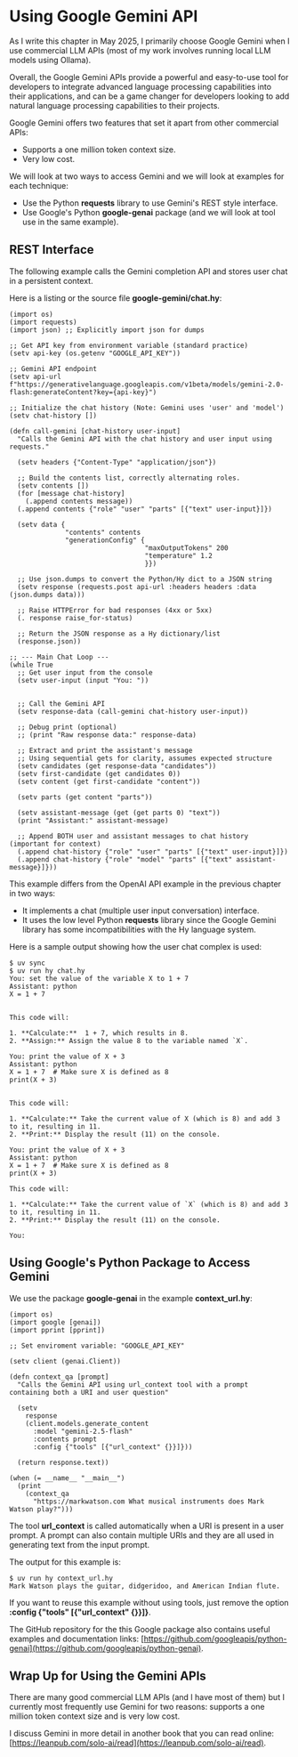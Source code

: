 # Using Google Gemini API

As I write this chapter in May 2025, I primarily choose Google Gemini when I use commercial LLM APIs (most of my work involves running local LLM models using Ollama).

Overall, the Google Gemini APIs provide a powerful and easy-to-use tool for developers to integrate advanced language processing capabilities into their applications, and can be a game changer for developers looking to add natural language processing capabilities to their projects.

Google Gemini offers two features that set it apart from other commercial APIs:

- Supports a one million token context size.
- Very low cost.

We will look at two ways to access Gemini and we will look at examples for each technique:

- Use the Python **requests** library to use Gemini's REST style interface.
- Use Google's Python **google-genai** package (and we will look at tool use in the same example).

## REST Interface

The following example calls the Gemini completion API and stores user chat in a persistent context.

Here is a listing or the source file **google-gemini/chat.hy**:


```hy
(import os)
(import requests)
(import json) ;; Explicitly import json for dumps

;; Get API key from environment variable (standard practice)
(setv api-key (os.getenv "GOOGLE_API_KEY"))

;; Gemini API endpoint
(setv api-url f"https://generativelanguage.googleapis.com/v1beta/models/gemini-2.0-flash:generateContent?key={api-key}")

;; Initialize the chat history (Note: Gemini uses 'user' and 'model')
(setv chat-history [])

(defn call-gemini [chat-history user-input]
  "Calls the Gemini API with the chat history and user input using requests."

  (setv headers {"Content-Type" "application/json"})

  ;; Build the contents list, correctly alternating roles.
  (setv contents [])
  (for [message chat-history]
    (.append contents message))
  (.append contents {"role" "user" "parts" [{"text" user-input}]})

  (setv data {
              "contents" contents
              "generationConfig" {
                                  "maxOutputTokens" 200
                                  "temperature" 1.2
                                  }})

  ;; Use json.dumps to convert the Python/Hy dict to a JSON string
  (setv response (requests.post api-url :headers headers :data (json.dumps data)))

  ;; Raise HTTPError for bad responses (4xx or 5xx)
  (. response raise_for-status)

  ;; Return the JSON response as a Hy dictionary/list
  (response.json))

;; --- Main Chat Loop ---
(while True
  ;; Get user input from the console
  (setv user-input (input "You: "))


  ;; Call the Gemini API
  (setv response-data (call-gemini chat-history user-input))

  ;; Debug print (optional)
  ;; (print "Raw response data:" response-data)

  ;; Extract and print the assistant's message
  ;; Using sequential gets for clarity, assumes expected structure
  (setv candidates (get response-data "candidates"))
  (setv first-candidate (get candidates 0))
  (setv content (get first-candidate "content"))
  
  (setv parts (get content "parts"))

  (setv assistant-message (get (get parts 0) "text"))
  (print "Assistant:" assistant-message)

  ;; Append BOTH user and assistant messages to chat history (important for context)
  (.append chat-history {"role" "user" "parts" [{"text" user-input}]})
  (.append chat-history {"role" "model" "parts" [{"text" assistant-message}]}))
```
This example differs from the OpenAI API example in the previous chapter in two ways:

- It implements a chat (multiple user input conversation) interface.
- It uses the low level Python **requests** library since the Google Gemini library has some incompatibilities with the Hy language system.

Here is a sample output showing how the user chat complex is used:

```text
$ uv sync
$ uv run hy chat.hy                    
You: set the value of the variable X to 1 + 7
Assistant: python
X = 1 + 7


This code will:

1. **Calculate:**  1 + 7, which results in 8.
2. **Assign:** Assign the value 8 to the variable named `X`.

You: print the value of X + 3
Assistant: python
X = 1 + 7  # Make sure X is defined as 8
print(X + 3)


This code will:

1. **Calculate:** Take the current value of X (which is 8) and add 3 to it, resulting in 11.
2. **Print:** Display the result (11) on the console.

You: print the value of X + 3
Assistant: python
X = 1 + 7  # Make sure X is defined as 8
print(X + 3)

This code will:

1. **Calculate:** Take the current value of `X` (which is 8) and add 3 to it, resulting in 11.
2. **Print:** Display the result (11) on the console.

You: 

```

## Using Google's Python Package to Access Gemini

We use the package **google-genai** in the example **context_url.hy**:

```hy
(import os)
(import google [genai])
(import pprint [pprint])

;; Set enviroment variable: "GOOGLE_API_KEY"

(setv client (genai.Client))
      
(defn context_qa [prompt]
  "Calls the Gemini API using url_context tool with a prompt containing both a URI and user question"

  (setv
    response
    (client.models.generate_content
      :model "gemini-2.5-flash"
      :contents prompt
      :config {"tools" [{"url_context" {}}]}))

  (return response.text))

(when (= __name__ "__main__")
  (print
    (context_qa
      "https://markwatson.com What musical instruments does Mark Watson play?")))
```

The tool **url_context** is called automatically when a URI is present in a user prompt. A prompt can also contain multiple URIs and they are all used in generating text from the input prompt.

The output for this example is:

```
$ uv run hy context_url.hy                                    
Mark Watson plays the guitar, didgeridoo, and American Indian flute.
```

If you want to reuse this example without using tools, just remove the option **:config {"tools" [{"url_context" {}}]}**.

The GitHub repository for the this Google package also contains useful examples and documentation links: [https://github.com/googleapis/python-genai](https://github.com/googleapis/python-genai).

## Wrap Up for Using the Gemini APIs

There are many good commercial LLM APIs (and I have most of them) but I currently most frequently use Gemini for two reasons: supports a one million token context size and is very low cost.

I discuss Gemini in more detail in another book that you can read online: [https://leanpub.com/solo-ai/read](https://leanpub.com/solo-ai/read).
